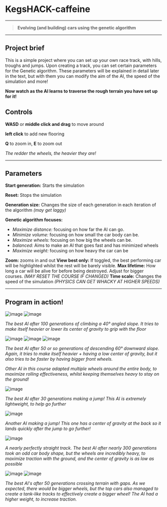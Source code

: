 # **KegsHACK-caffeine**
---
> **Evolving (and building) cars using the genetic algorithm**
---

## Project brief
This is a simple project where you can set up your own race track, with hills, troughs and jumps. Upon creating a track, you can set certain parameters for the Genetic algorithm. 
These parameters will be explained in detail later in the text, but with them you can modify the aim of the AI, the speed of the simulation and more!

**Now watch as the AI learns to traverse the rough terrain you have set up for it!**

## Controls
**WASD** or **middle click and drag** to move around

**left click** to add new flooring

**Q** to zoom in, **E** to zoom out

*The redder the wheels, the heavier they are!*

---

## Parameters

**Start generation:** Starts the simulation

**Reset:** Stops the simulation

**Generation size:** Changes the size of each generation in each iteration of the algorithm *(may get laggy)*

**Genetic algorithm focuses:**

  - *Maximize distance:* focusing on how far the AI can go.
  - *Minimize volume:* focusing on how small the car body can be.
  - *Maximize wheels:* focusing on how big the wheels can be. 
  - *balanced:* Aims to make an AI that goes fast and has minimized wheels
  - *Maximize weight:* focusing on how heavy the car can be

**Zoom:** zooms in and out
**View best only:** If toggled, the best performing car will be highlighted whilst the rest will be barely visible.
**Max lifetime:** How long a car will be alive for before being destroyed. Adjust for bigger courses. *(MAY RESET THE COURSE IF CHANGED)*
**Time scale:** Changes the speed of the simulation *(PHYSICS CAN GET WHACKY AT HIGHER SPEEDS)*

---

## Program in action!

![image](https://user-images.githubusercontent.com/47331292/147823993-6ddd2e87-d312-4231-8a14-5953cc15d263.png)
![image](https://user-images.githubusercontent.com/47331292/147831645-4bd75e44-f484-408f-bb84-b2dd9870216f.png)

*The best AI after 100 generations of climbing a 40° angled slope. It tries to make itself heavier or lower its center of gravity to grip with the floor*

![image](https://user-images.githubusercontent.com/47331292/147824364-7010e388-2454-4671-91b8-a6a770ea4568.png)
![image](https://user-images.githubusercontent.com/47331292/147832313-c0f87060-807f-4054-bc3f-3c7692646b8f.png)
![image](https://user-images.githubusercontent.com/47331292/147832528-dc952046-70f8-4d93-8e6b-c7f0aaed103b.png)


*The best AI after 50 or so generations of descending 60° downward slope. Again, it tries to make itself heavier + having a low center of gravity, but it also tries to be faster by having bigger front wheels.*

*Other AI in this course adapted multiple wheels around the entire body, to maximize rolling effectiveness, whilst keeping themselves heavy to stay on the ground!*

![image](https://user-images.githubusercontent.com/47331292/147825500-b1481181-f8d0-42a3-a8d7-b53b242a394a.png)

*The best AI after 30 generations making a jump! This AI is extremely lightweight, to help go further*

![image](https://user-images.githubusercontent.com/47331292/147825584-a590bdac-0663-462d-8f52-2dd37c2967d6.png)

*Another AI making a jump! This one has a center of gravity at the back so it lands quickly after the jump to go further!*

![image](https://user-images.githubusercontent.com/47331292/147827001-3da7b41e-447d-4676-b9fc-8dfd734fc9e8.png)

*A nearly perfectly straight track. The best AI after nearly 300 generations took an odd car body shape, but the wheels are incredibly heavy, to maximize traction with the ground, and the center of gravity is as low as possible*

![image](https://user-images.githubusercontent.com/47331292/147827927-11f5f3ad-46ab-4ad8-8451-1dcb77248c91.png)
![image](https://user-images.githubusercontent.com/47331292/147828163-81e7356d-2fac-4fb0-bc5c-b2c7f55c9052.png)

*The best AI's after 50 generations crossing terrain with gaps. As we expected, there would be bigger wheels, but the top cars also managed to create a tank-like tracks to effectively create a bigger wheel! The AI had a higher weight, to increase traction.* 

